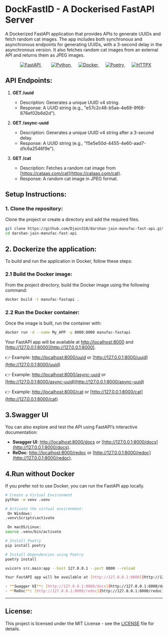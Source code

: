 # DockFastID - A Dockerised FastAPI Server

A Dockerized FastAPI application that provides APIs to generate UUIDs and fetch random cat images. The app includes both synchronous and asynchronous endpoints for generating UUIDs, with a 3-second delay in the asynchronous version. It also fetches random cat images from an external API and returns them as JPEG images.

<p align="center">
  <a href="https://fastapi.tiangolo.com/" style="margin: 0 20px;">
    <img src="https://img.shields.io/badge/FastAPI-005571?style=for-the-badge&logo=fastapi&logoColor=white" alt="FastAPI">
  </a>
  <a href="https://www.python.org/" style="margin: 0 10px;">
    <img src="https://img.shields.io/badge/Python-3776AB?style=for-the-badge&logo=python&logoColor=white" alt="Python">
  </a>
  <a href="https://www.docker.com/" style="margin: 0 10px;">
    <img src="https://img.shields.io/badge/Docker-2496ED?style=for-the-badge&logo=docker&logoColor=white" alt="Docker">
  </a>
  <a href="https://python-poetry.org/" style="margin: 0 10px;">
    <img src="https://img.shields.io/badge/Poetry-60A5FA?style=for-the-badge&logo=python&logoColor=white" alt="Poetry">
  </a>
  <a href="https://www.python-httpx.org/" style="margin: 0 10px;">
    <img src="https://img.shields.io/badge/HTTPX-4B8BBE?style=for-the-badge" alt="HTTPX">
  </a>
</p>

## API Endpoints:

1. **GET /uuid**
   - Description: Generates a unique UUID v4 string.
   - Response: A UUID string (e.g., "e57c2c48-b5ae-4e68-9f68-876ef02b6d2d").

2. **GET /async-uuid**
   - Description: Generates a unique UUID v4 string after a 3-second delay.
   - Response: A UUID string (e.g., "f5e5e50d-4455-4e60-aad7-d1c6a2546f9e").

3. **GET /cat**
   - Description: Fetches a random cat image from [https://cataas.com/cat](https://cataas.com/cat).
   - Response: A random cat image in JPEG format.

## Setup Instructions:

### 1. Clone the repository:

Clone the project or create a directory and add the required files.

```bash
git clone https://github.com/Djain318/darshan-jain-manufac-fast-api.git
cd darshan-jain-manufac-fast-api
```

## 2. Dockerize the application:

To build and run the application in Docker, follow these steps:

### 2.1 Build the Docker image:

From the project directory, build the Docker image using the following command:

```bash
docker build -t manufac-fastapi .
```

### 2.2 Run the Docker container:

Once the image is built, run the container with:

```bash
docker run -d --name My_APP -p 8000:8000 manufac-fastapi
```
Your FastAPI app will be available at [http://localhost:8000](http://localhost:8000) and [http://127.0.0.1:8000](http://127.0.0.1:8000).

👉 Example: [http://localhost:8000/uuid](http://localhost:8000/uuid) or [http://127.0.0.1:8000/uuid](http://127.0.0.1:8000/uuid)

👉 Example: [http://localhost:8000/async-uuid](http://localhost:8000/async-uuid) or [http://127.0.0.1:8000/async-uuid](http://127.0.0.1:8000/async-uuid)

👉 Example: [http://localhost:8000/cat](http://localhost:8000/cat) or [http://127.0.0.1:8000/cat](http://127.0.0.1:8000/cat)

## 3.Swagger UI
You can also explore and test the API using FastAPI’s interactive documentation:

- **Swagger UI**: [http://localhost:8000/docs](http://localhost:8000/docs) or [http://127.0.0.1:8000/docs](http://127.0.0.1:8000/docs).
- **ReDoc**: [http://localhost:8000/redoc](http://localhost:8000/redoc) or [http://127.0.0.1:8000/redoc](http://127.0.0.1:8000/redoc).


## 4.Run without Docker

If you prefer not to use Docker, you can run the FastAPI app locally.
```bash
# Create a Virtual Environment
python -m venv .venv

# Activate the virtual environment:
 On Windows:
.venv\Scripts\activate

 On macOS/Linux:
source .venv/bin/activate

# Install Poetry
pip install poetry

# Install Dependencies using Poetry
poetry install

uvicorn src.main:app --host 127.0.0.1 --port 8000 --reload

Your FastAPI app will be available at [http://127.0.0.1:8000](http://127.0.0.1:8000).

- **Swagger UI**: [http://127.0.0.1:8000/docs](http://127.0.0.1:8000/docs).
- **ReDoc**: [http://127.0.0.1:8000/redoc](http://127.0.0.1:8000/redoc).
```
---

## License:

This project is licensed under the MIT License - see the [LICENSE](LICENSE) file for details.
